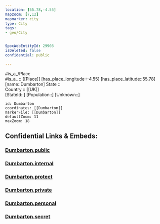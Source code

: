 ```yaml
---
location: [55.78,-4.55] 
mapzoom: [7,12] 
mapmarker: city 
type: City
tags:
- geo/City


SpocWebEntityId: 29908
isDeleted: false
confidential: public

---
```

#is_a_/Place  
#is_a_ :: [[Place]] 
[has_place_longitude::-4.55] 
[has_place_latitude::55.78] 
[name::Dumbarton] 
State ::  
Country :: [[UK]]  
[StateId::] 
[Population::] 
[Unknown::] 


```leaflet
id: Dumbarton
coordinates: [[Dumbarton]] 
markerFile: [[Dumbarton]] 
defaultZoom: 11 
maxZoom: 18
```


## Confidential Links & Embeds: 

### [Dumbarton.public](/_public/\Earth\Continent\Europe\Europe~North\UK\Scotland\counties~Scotland\Renfrewshire\cities~RenfrewshireDumbarton.public.md) 

### [Dumbarton.internal](/_internal/\Earth\Continent\Europe\Europe~North\UK\Scotland\counties~Scotland\Renfrewshire\cities~RenfrewshireDumbarton.internal.md) 

### [Dumbarton.protect](/_protect/\Earth\Continent\Europe\Europe~North\UK\Scotland\counties~Scotland\Renfrewshire\cities~RenfrewshireDumbarton.protect.md) 

### [Dumbarton.private](/_private/\Earth\Continent\Europe\Europe~North\UK\Scotland\counties~Scotland\Renfrewshire\cities~RenfrewshireDumbarton.private.md) 

### [Dumbarton.personal](/_personal/\Earth\Continent\Europe\Europe~North\UK\Scotland\counties~Scotland\Renfrewshire\cities~RenfrewshireDumbarton.personal.md) 

### [Dumbarton.secret](/_secret/\Earth\Continent\Europe\Europe~North\UK\Scotland\counties~Scotland\Renfrewshire\cities~RenfrewshireDumbarton.secret.md)

